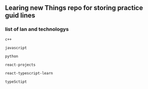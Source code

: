 ##  Learing new Things repo for storing practice guid lines


### list of lan and technologys
```
c++

javascript

python

react-projects

react-typescript-learn

typeSctipt 

```